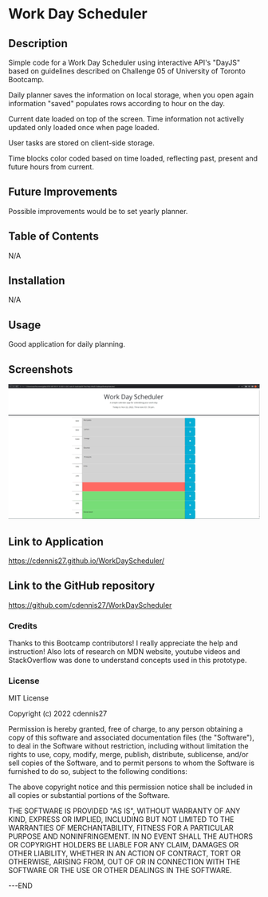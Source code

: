 # Work Day Scheduler 

## Description

Simple code for a Work Day Scheduler using interactive API's "DayJS" based on guidelines described on Challenge 05 of University of Toronto Bootcamp.

Daily planner saves the information on local storage, when you open again information "saved" populates rows according to hour on the day. 

Current date loaded on top of the screen. Time information not activelly updated only loaded once when page loaded.

User tasks are stored on client-side storage.

Time blocks color coded based on time loaded, reflecting past, present and future hours from current.

## Future Improvements

Possible improvements would be to set yearly planner.

## Table of Contents 

N/A

## Installation

N/A

## Usage

Good application for daily planning.

## Screenshots

![ScreenShots of Application in use.](./Assets/Screenshot1.jpg)

## Link to Application

https://cdennis27.github.io/WorkDayScheduler/

## Link to the GitHub repository

https://github.com/cdennis27/WorkDayScheduler

### Credits

Thanks to this Bootcamp contributors! I really appreciate the help and instruction!
Also lots of research on MDN website, youtube videos and StackOverflow was done to understand concepts used in this prototype. 

### License

MIT License

Copyright (c) 2022 cdennis27

Permission is hereby granted, free of charge, to any person obtaining a copy
of this software and associated documentation files (the "Software"), to deal
in the Software without restriction, including without limitation the rights
to use, copy, modify, merge, publish, distribute, sublicense, and/or sell
copies of the Software, and to permit persons to whom the Software is
furnished to do so, subject to the following conditions:

The above copyright notice and this permission notice shall be included in all
copies or substantial portions of the Software.

THE SOFTWARE IS PROVIDED "AS IS", WITHOUT WARRANTY OF ANY KIND, EXPRESS OR
IMPLIED, INCLUDING BUT NOT LIMITED TO THE WARRANTIES OF MERCHANTABILITY,
FITNESS FOR A PARTICULAR PURPOSE AND NONINFRINGEMENT. IN NO EVENT SHALL THE
AUTHORS OR COPYRIGHT HOLDERS BE LIABLE FOR ANY CLAIM, DAMAGES OR OTHER
LIABILITY, WHETHER IN AN ACTION OF CONTRACT, TORT OR OTHERWISE, ARISING FROM,
OUT OF OR IN CONNECTION WITH THE SOFTWARE OR THE USE OR OTHER DEALINGS IN THE
SOFTWARE.

---END